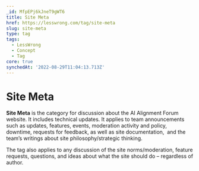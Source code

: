 ```yaml
---
_id: MfpEPj6kJneT9gWT6
title: Site Meta
href: https://lesswrong.com/tag/site-meta
slug: site-meta
type: tag
tags:
  - LessWrong
  - Concept
  - Tag
core: true
synchedAt: '2022-08-29T11:04:13.713Z'
---
```

# Site Meta

**Site Meta** is the category for discussion about the AI Alignment Forum website. It includes technical updates. It applies to team announcements such as updates, features, events, moderation activity and policy, downtime, requests for feedback, as well as site documentation,  and the team’s writings about site philosophy/strategic thinking.

The tag also applies to any discussion of the site norms/moderation, feature requests, questions, and ideas about what the site should do – regardless of author.